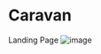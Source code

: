 # Caravan
Landing Page
![image](https://user-images.githubusercontent.com/32822094/66045825-d8b1d200-e4fa-11e9-8ab7-b0dd3fb2f47a.png)
